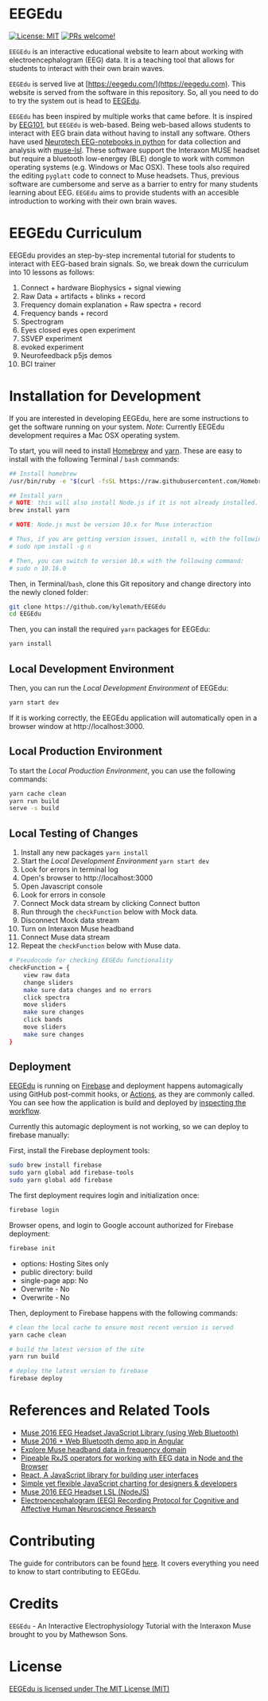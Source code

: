 # EEGEdu

[![License: MIT](https://img.shields.io/badge/License-MIT-brightgreen.svg)](https://github.com/kylemath/EEGEdu/blob/master/LICENSE)
<a href="https://github.com/kylemath/EEGEdu/blob/master/CONTRIBUTING.md">
<img src="https://img.shields.io/badge/PRs-welcome-brightgreen.svg" alt="PRs welcome!" />
</a>

`EEGEdu` is an interactive educational website to learn about working with electroencephalogram (EEG) data. It is a teaching tool that allows for students to interact with their own brain waves. 

`EEGEdu` is served live at [https://eegedu.com/](https://eegedu.com). This website is served from the software in this repository. So, all you need to do to try the system out is head to [EEGEdu](https://eegedu.com/).

`EEGEdu` has been inspired by multiple works that came before. It is inspired by [EEG101](https://github.com/NeuroTechX/eeg-101), but `EEGEdu` is web-based. Being web-based allows students to interact with EEG brain data without having to install any software. Others have used [Neurotech EEG-notebooks in python](https://github.com/NeuroTechX/eeg-notebooks) for data collection and analysis with [muse-lsl](https://github.com/alexandrebarachant/muse-lsl).  These software support the Interaxon MUSE headset but require a bluetooth low-energey (BLE) dongle to work with common operating systems (e.g. Windows or Mac OSX). These tools also required the editing `pyglatt` code to connect to Muse headsets. Thus, previous software are cumbersome and serve as a barrier to entry for many students learning about EEG. `EEGEdu` aims to provide students with an accesible introduction to working with their own brain waves.


# EEGEdu Curriculum 

EEGEdu provides an step-by-step incremental tutorial for students to interact with EEG-based brain signals. So, we break down the curriculum into 10 lessons as follows:

1. Connect + hardware
Biophysics + signal viewing
2. Raw Data + artifacts + blinks + record
3. Frequency domain explanation + Raw spectra + record
4. Frequency bands + record
5. Spectrogram
6. Eyes closed eyes open experiment
7. SSVEP experiment
8. evoked experiment
9. Neurofeedback p5js demos
10. BCI trainer

# Installation for Development 

If you are interested in developing EEGEdu, here are some instructions to get the software running on your system. *Note*: Currently EEGEdu development requires a Mac OSX operating system. 

To start, you will need to install [Homebrew](https://brew.sh) and [yarn](https://yarnpkg.com/lang/en/docs/install/#mac-stable). These are easy to install with the following Terminal / `bash` commands:

```sh
## Install homebrew
/usr/bin/ruby -e "$(curl -fsSL https://raw.githubusercontent.com/Homebrew/install/master/install)"

## Install yarn
# NOTE: this will also install Node.js if it is not already installed.
brew install yarn 

# NOTE: Node.js must be version 10.x for Muse interaction

# Thus, if you are getting version issues, install n, with the following command:
# sudo npm install -g n

# Then, you can switch to version 10.x with the following command:
# sudo n 10.16.0
```

Then, in Terminal/`bash`, clone this Git repository and change directory into the newly cloned folder:

```sh
git clone https://github.com/kylemath/EEGEdu
cd EEGEdu
```

Then, you can install the required `yarn` packages for EEGEdu:

```sh
yarn install
```

## Local Development Environment
Then, you can run the *Local Development Environment* of EEGEdu:

```sh
yarn start dev
```

If it is working correctly, the EEGEdu application will automatically open in a browser window at http://localhost:3000.

## Local Production Environment

To start the *Local Production Environment*, you can use the following commands: 

```sh
yarn cache clean
yarn run build
serve -s build
```

## Local Testing of Changes

1. Install any new packages `yarn install`
1. Start the *Local Development Environment* `yarn start dev`
1. Look for errors in terminal log
1. Open's browser to http://localhost:3000
1. Open Javascript console
1. Look for errors in console
1. Connect Mock data stream by clicking Connect button
1. Run through the `checkFunction` below with Mock data. 
1. Disconnect Mock data stream
1. Turn on Interaxon Muse headband
1. Connect Muse data stream
1. Repeat the `checkFunction` below with Muse data. 

```sh
# Pseudocode for checking EEGEdu functionality
checkFunction = {
    view raw data 
    change sliders 
    make sure data changes and no errors
    click spectra
    move sliders
    make sure changes
    click bands
    move sliders
    make sure changes
}
```

## Deployment

[EEGEdu](https://eegedu.com) is running on [Firebase](https://firebase.google.com/) and deployment happens automagically using GitHub post-commit hooks, or [Actions](https://github.com/kylemath/EEGEdu/actions), as they are commonly called. You can see how the application is build and deployed by [inspecting the workflow](https://github.com/kylemath/EEGEdu/blob/master/.github/workflows/workflow.yml). 

Currently this automagic deployment is not working, so we can deploy to firebase manually:

First, install the Firebase deployment tools:

```sh
sudo brew install firebase
sudo yarn global add firebase-tools
sudo yarn global add firebase
```

The first deployment requires login and initialization once:

```sh
firebase login
```

Browser opens, and login to Google account authorized for Firebase deployment:

```sh
firebase init
```

* options: Hosting Sites only
* public directory: build
* single-page app: No
* Overwrite - No
* Overwrite - No

Then, deployment to Firebase happens with the following commands:

```sh
# clean the local cache to ensure most recent version is served
yarn cache clean

# build the latest version of the site
yarn run build

# deploy the latest version to firebase
firebase deploy
```

# References and Related Tools

* [Muse 2016 EEG Headset JavaScript Library (using Web Bluetooth)](https://github.com/urish/muse-js)
* [Muse 2016 + Web Bluetooth demo app in Angular](https://github.com/NeuroJS/angular-muse)
* [Explore Muse headband data in frequency domain](https://github.com/tanvach/muse-fft)
* [Pipeable RxJS operators for working with EEG data in Node and the Browser](https://github.com/neurosity/eeg-pipes)
* [React, A JavaScript library for building user interfaces](https://reactjs.org/)
* [Simple yet flexible JavaScript charting for designers & developers](https://www.chartjs.org/docs/latest/)
* [Muse 2016 EEG Headset LSL (NodeJS)](https://github.com/urish/muse-lsl)
* [Electroencephalogram (EEG) Recording Protocol for Cognitive and Affective
Human Neuroscience Research](https://static1.squarespace.com/static/5abefa62d274cb16de90e935/t/5df7db5956ec9170a9b402e1/1576524637645/Electrode_Application_Protocol_Final_Compressed.pdf)

# Contributing
The guide for contributors can be found [here](https://github.com/kylemath/EEGEdu/blob/master/CONTRIBUTING.md). It covers everything you need to know to start contributing to EEGEdu.

# Credits

`EEGEdu` - An Interactive Electrophysiology Tutorial with the Interaxon Muse brought to you by Mathewson Sons.

# License

[EEGEdu is licensed under The MIT License (MIT)](https://github.com/kylemath/EEGEdu/blob/master/LICENSE)
